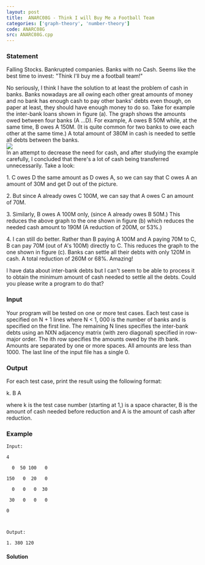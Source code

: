 ```yaml
---
layout: post
title:  ANARC08G - Think I will Buy Me a Football Team
categories: ['graph-theory', 'number-theory']
code: ANARC08G
src: ANARC08G.cpp
---
```


### **Statement**

Falling Stocks. Bankrupted companies. Banks with no Cash. Seems like the best
time to invest: "Think I'll buy me a football team!"  
  
No seriously, I think I have the solution to at least the problem of cash in
banks. Banks nowadays are all owing each other great amounts of money and no
bank has enough cash to pay other banks' debts even though, on paper at least,
they should have enough money to do so. Take for example the inter-bank loans
shown in figure (a). The graph shows the amounts owed between four banks (A
...D). For example, A owes B 50M while, at the same time, B owes A 150M. (It
is quite common for two banks to owe each other at the same time.) A total
amount of 380M in cash is needed to settle all debts between the banks.  
![](http://www.spoj.com/content/ahmed_aly:ANARC08G.png)  
In an attempt to decrease the need for cash, and after studying the example
carefully, I concluded that there's a lot of cash being transferred
unnecessarily. Take a look:  
  
1\. C owes D the same amount as D owes A, so we can say that C owes A an
amount of 30M and get D out of the picture.  
  
2\. But since A already owes C 100M, we can say that A owes C an amount of
70M.  
  
3\. Similarly, B owes A 100M only, (since A already owes B 50M.) This reduces
the above graph to the one shown in figure (b) which reduces the needed cash
amount to 190M (A reduction of 200M, or 53%.)  
  
4\. I can still do better. Rather than B paying A 100M and A paying 70M to C,
B can pay 70M (out of A's 100M) directly to C. This reduces the graph to the
one shown in figure (c). Banks can settle all their debts with only 120M in
cash. A total reduction of 260M or 68%. Amazing!  
  
I have data about inter-bank debts but I can't seem to be able to process it
to obtain the minimum amount of cash needed to settle all the debts. Could you
please write a program to do that?

### Input

Your program will be tested on one or more test cases. Each test case is
specified on N + 1 lines where N < 1, 000 is the number of banks and is
specified on the first line. The remaining N lines specifies the inter-bank
debts using an NXN adjacency matrix (with zero diagonal) specified in row-
major order. The ith row specifies the amounts owed by the ith bank. Amounts
are separated by one or more spaces. All amounts are less than 1000. The last
line of the input file has a single 0.

### Output

For each test case, print the result using the following format:  
  
k. B A  
  
where k is the test case number (starting at 1,) is a space character, B is
the amount of cash needed before reduction and A is the amount of cash after
reduction.

### Example

    
    
    Input:
    4
      0  50 100   0
    150   0  20   0
      0   0   0  30
     30   0   0   0
    0
    
    Output:
    1. 380 120
    



#### **Solution**



